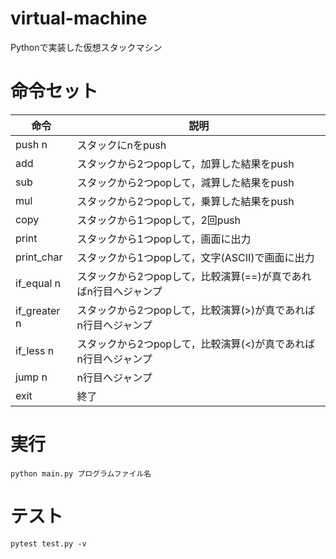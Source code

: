 # virtual-machine
Pythonで実装した仮想スタックマシン

# 命令セット
| 命令 | 説明 |
|------|------|
|push n| スタックにnをpush |
| add | スタックから2つpopして，加算した結果をpush |
| sub | スタックから2つpopして，減算した結果をpush |
| mul | スタックから2つpopして，乗算した結果をpush |
| copy | スタックから1つpopして，2回push |
| print | スタックから1つpopして，画面に出力 |
| print_char | スタックから1つpopして，文字(ASCII)で画面に出力 |
| if_equal n|スタックから2つpopして，比較演算(==)が真であればn行目へジャンプ|
| if_greater n|スタックから2つpopして，比較演算(>)が真であればn行目へジャンプ|
| if_less n|スタックから2つpopして，比較演算(<)が真であればn行目へジャンプ|
| jump n | n行目へジャンプ |
| exit | 終了 |

# 実行
```
python main.py プログラムファイル名
```

# テスト
```
pytest test.py -v
```

